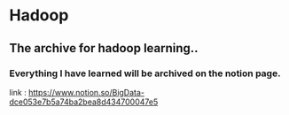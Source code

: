 # Hadoop

## The archive for hadoop learning..
### Everything I have learned will be archived on the notion page. 
link : https://www.notion.so/BigData-dce053e7b5a74ba2bea8d434700047e5 
